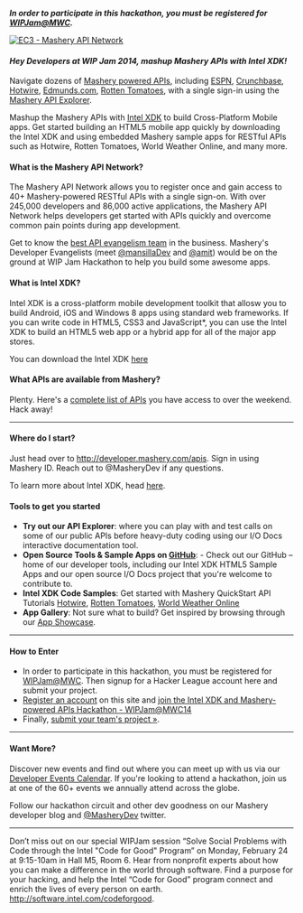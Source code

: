 **_In order to participate in this hackathon, you must be registered for [WIPJam@MWC](http://wip.org/wip-event/wipjam-mwc14/)._**

[![EC3 - Mashery API Network ](http://content.developer.mashery.com.s3.amazonaws.com/hackerleague/images/hero2.png)](http://dev.mashery.com)

#### _Hey Developers at WIP Jam 2014, mashup Mashery APIs with Intel XDK!_

Navigate dozens of [Mashery powered APIs](http://developer.mashery.com), including [ESPN](http://developer.espn.com), [Crunchbase](http://developer.crunchbase.com), [Hotwire](http://developer.hotwire.com), [Edmunds.com](http://developer.edmunds.com), [Rotten Tomatoes](http://developer.rottentomatoes.com), with a single sign-in using the [Mashery API Explorer](http://developer.mashery.com/iodocs). 

Mashup the Mashery APIs with [Intel XDK](http://xdk-software.intel.com) to build Cross-Platform Mobile apps. Get started building an HTML5 mobile app quickly by downloading the Intel XDK and using embedded Mashery sample apps for RESTful APIs such as Hotwire, Rotten Tomatoes, World Weather Online, and many more. 

#### What is the Mashery API Network?

The Mashery API Network allows you to register once and gain access to 40+ Mashery-powered RESTful APIs with a single sign-on. With over 245,000 developers and 86,000 active applications, the Mashery API Network helps developers get started with APIs quickly and overcome common pain points during app development. 

Get to know the [best API evangelism team](http://masherydev.tumblr.com) in the business. Mashery's Developer Evangelists (meet [@mansillaDev](http://twitter.com/mansilladev) and [@amit](://twitter.com/amit)) would be on the ground at WIP Jam Hackathon to help you build some awesome apps. 

#### What is Intel XDK?

Intel XDK is a cross-platform mobile development toolkit that allosw you to build Android, iOS and Windows 8 apps using standard web frameworks. If you can write code in HTML5, CSS3 and JavaScript*, you can use the Intel XDK to build an HTML5 web app or a hybrid app for all of the major app stores.

You can download the Intel XDK [here](http://xdk-software.intel.com)

#### What APIs are available from Mashery?
Plenty. Here's a [complete list of APIs](http://developer.mashery.com/apis) you have access to over the weekend. Hack away!

---------------------------------------------------------

#### Where do I start?
Just head over to http://developer.mashery.com/apis. Sign in using Mashery ID. Reach out to @MasheryDev if any questions. 

To learn more about Intel XDK, head [here](http://xdk-software.intel.com).

#### Tools to get you started

* **Try out our API Explorer**: where you can play with and test calls on some of our public APIs before heavy-duty coding using our I/O Docs interactive documentation tool. 
* **Open Source Tools & Sample Apps on [GitHub](http://mashery.github.com/)**: - Check out our GitHub – home of our developer tools, including our Intel XDK HTML5 Sample Apps and our open source I/O Docs project that you're welcome to contribute to. 
* **Intel XDK Code Samples**: Get started with Mashery QuickStart API Tutorials [Hotwire](http://software.intel.com/en-us/html5/articles/integrating-apis-with-xdk-hotwire-sample-app), 
[Rotten Tomatoes](http://software.intel.com/en-us/html5/articles/integrating-apis-with-xdk-rottentomatoes-sample-app), [World Weather Online](http://software.intel.com/en-us/html5/articles/integrating-apis-with-xdk-worldweatheronline-sample-app)
* **App Gallery**: Not sure what to build? Get inspired by browsing through our [App Showcase](http://mashery.appstores.com/).

---------------------------------------------------------

#### How to Enter

* In order to participate in this hackathon, you must be registered for [WIPJam@MWC](http://wip.org/wip-event/wipjam-mwc14/). Then signup for a Hacker League account here and submit your project.
* [Register an account](https://www.hackerleague.org/sign_up) on this site and [join the Intel XDK and Mashery-powered APIs Hackathon - WIPJam@MWC14](https://www.hackerleague.org/hackathons/intel-xdk-and-mashery-powered-apis-hackathon-wipjam-at-mwc14/participations/new)
* Finally, [submit your team's project &raquo;](https://www.hackerleague.org/hackathons/intel-xdk-and-mashery-powered-apis-hackathon-wipjam-at-mwc14/hacks/new). 

---------------------------------------------------------

#### Want More?
Discover new events and find out where you can meet up with us via our [Developer Events Calendar](http://developer.mashery.com/events). If you're looking to attend a hackathon, join us at one of the 60+ events we annually attend across the globe.
  
Follow our hackathon circuit and other dev goodness on our Mashery developer blog and [@MasheryDev](http://twitter.com/masherydev) twitter.

---------------------------------------------------------

Don’t miss out on our special WIPJam session “Solve Social Problems with Code through the Intel "Code for Good" Program” on Monday, February 24 at 9:15-10am in Hall M5, Room 6. Hear from nonprofit experts about how you can make a difference in the world through software. Find a purpose for your hacking, and help the Intel “Code for Good” program connect and enrich the lives of every person on earth. http://software.intel.com/codeforgood.